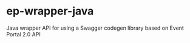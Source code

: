 # ep-wrapper-java
Java wrapper API for using a Swagger codegen library based on Event Portal 2.0 API


